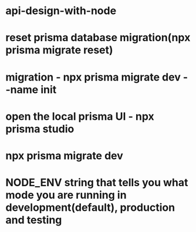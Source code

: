 # api-design-with-node

# reset prisma database migration(npx prisma migrate reset)

# migration - npx prisma migrate dev --name init

# open the local prisma UI - npx prisma studio

# npx prisma migrate dev

# NODE_ENV string that tells you what mode you are running in development(default), production and testing
